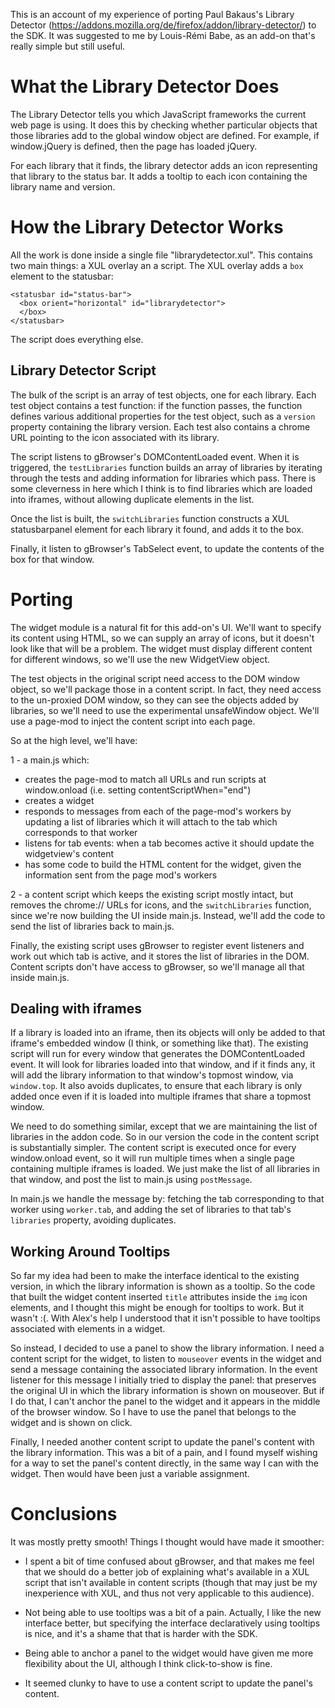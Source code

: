 
This is an account of my experience of porting Paul Bakaus's Library Detector (https://addons.mozilla.org/de/firefox/addon/library-detector/) to the SDK. It was suggested to me by Louis-Rémi Babe, as an add-on that's really simple but still useful.

# What the Library Detector Does #

The Library Detector tells you which JavaScript frameworks the current web page is using. It does this by checking whether particular objects that those libraries add to the global window object are defined. For example, if window.jQuery is defined, then the page has loaded jQuery.

For each library that it finds, the library detector adds an icon representing that library to the status bar. It adds a tooltip to each icon containing the library name and version.

# How the Library Detector Works #

All the work is done inside a single file "librarydetector.xul". This contains two main things: a XUL overlay an a script. The XUL overlay adds a `box` element to the statusbar:

    <statusbar id="status-bar">
      <box orient="horizontal" id="librarydetector">
      </box>
    </statusbar>

The script does everything else.

## Library Detector Script ##

The bulk of the script is an array of test objects, one for each library. Each test object contains a test function: if the function passes, the function defines various additional properties for the test object, such as a `version` property containing the library version. Each test also contains a chrome URL pointing to the icon associated with its library.

The script listens to gBrowser's DOMContentLoaded event. When it is triggered, the `testLibraries` function builds an array of libraries by iterating through the tests and adding information for libraries which pass. There is some cleverness in here which I think is to find libraries which are loaded into iframes, without allowing duplicate elements in the list.

Once the list is built, the `switchLibraries` function constructs a XUL statusbarpanel element for each library it found, and adds it to the box.

Finally, it listen to gBrowser's TabSelect event, to update the contents of the box for that window.

# Porting #

The widget module is a natural fit for this add-on's UI. We'll want to specify its content using HTML, so we can supply an array of icons, but it doesn't look like that will be a problem. The widget must display different content for different windows, so we'll use the new WidgetView object.

The test objects in the original script need access to the DOM window object, so we'll package those in a content script. In fact, they need access to the un-proxied DOM window, so they can see the objects added by libraries, so we'll need to use the experimental unsafeWindow object. We'll use a page-mod to inject the content script into each page.

So at the high level, we'll have:

1 - a main.js which:
  - creates the page-mod to match all URLs and run scripts at window.onload (i.e. setting contentScriptWhen="end")
  - creates a widget
  - responds to messages from each of the page-mod's workers by updating a list of libraries which it will attach to the tab which corresponds to that worker
  - listens for tab events: when a tab becomes active it should update the widgetview's content
  - has some code to build the HTML content for the widget, given the information sent from the page mod's workers

2 - a content script which keeps the existing script mostly intact, but removes the chrome:// URLs for icons, and the `switchLibraries` function, since we're now building the UI inside main.js. Instead, we'll add the code to send the list of libraries back to main.js.

Finally, the existing script uses gBrowser to register event listeners and work out which tab is active, and it stores the list of libraries in the DOM. Content scripts don't have access to gBrowser, so we'll manage all that inside main.js.

## Dealing with iframes ##

If a library is loaded into an iframe, then its objects will only be added to that iframe's embedded window (I think, or something like that). The existing script will run for every window that generates the DOMContentLoaded event. It will look for libraries loaded into that window, and if it finds any, it will add the library information to that window's topmost window, via `window.top`. It also avoids duplicates, to ensure that each library is only added once even if it is loaded into multiple iframes that share a topmost window.

We need to do something similar, except that we are maintaining the list of libraries in the addon code. So in our version the code in the content script is substantially simpler. The content script is executed once for every window.onload event, so it will run multiple times when a single page containing multiple iframes is loaded. We just make the list of all libraries in that window, and post the list to main.js using `postMessage`.

In main.js we handle the message by: fetching the tab corresponding to that worker using `worker.tab`, and adding the set of libraries to that tab's `libraries` property, avoiding duplicates.

## Working Around Tooltips ##

So far my idea had been to make the interface identical to the existing version, in which the library information is shown as a tooltip. So the code that built the widget content inserted `title` attributes inside the `img` icon elements, and I thought this might be enough for tooltips to work. But it wasn't :(. With Alex's help I understood that it isn't possible to have tooltips associated with elements in a widget.

So instead, I decided to use a panel to show the library information. I need a content script for the widget, to listen to `mouseover` events in the widget and send a message containing the associated library information. In the event listener for this message I initially tried to display the panel: that preserves the original UI in which the library information is shown on mouseover. But if I do that, I can't anchor the panel to the widget and it appears in the middle of the browser window. So I have to use the panel that belongs to the widget and is shown on click.

Finally, I needed another content script to update the panel's content with the library information. This was a bit of a pain, and I found myself wishing for a way to set the panel's content directly, in the same way I can with the widget. Then would have been just a variable assignment.

# Conclusions ##

It was mostly pretty smooth! Things I thought would have made it smoother:

* I spent a bit of time confused about gBrowser, and that makes me feel that we should do a better job of explaining what's available in a XUL script that isn't available in content scripts (though that may just be my inexperience with XUL, and thus not very applicable to this audience).

* Not being able to use tooltips was a bit of a pain. Actually, I like the new interface better, but specifying the interface declaratively using tooltips is nice, and it's a shame that that is harder with the SDK.

* Being able to anchor a panel to the widget would have given me more flexibility about the UI, although I think click-to-show is fine.

* It seemed clunky to have to use a content script to update the panel's content.
